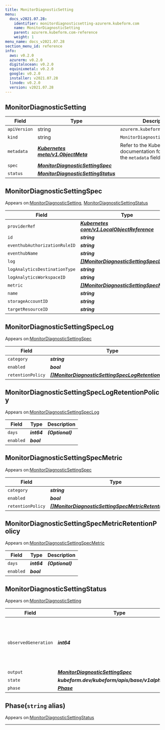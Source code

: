 ```yaml
---
title: MonitorDiagnosticSetting
menu:
  docs_v2021.07.28:
    identifier: monitordiagnosticsetting-azurerm.kubeform.com
    name: MonitorDiagnosticSetting
    parent: azurerm.kubeform.com-reference
    weight: 1
menu_name: docs_v2021.07.28
section_menu_id: reference
info:
  aws: v0.2.0
  azurerm: v0.2.0
  digitalocean: v0.2.0
  equinixmetal: v0.2.0
  google: v0.2.0
  installer: v2021.07.28
  linode: v0.2.0
  version: v2021.07.28
---
```


## MonitorDiagnosticSetting
| Field | Type | Description |
| ------ | ----- | ----------- |
| `apiVersion` | string | `azurerm.kubeform.com/v1alpha1` |
|    `kind` | string | `MonitorDiagnosticSetting` |
| `metadata` | ***[Kubernetes meta/v1.ObjectMeta](https://v1-18.docs.kubernetes.io/docs/reference/generated/kubernetes-api/v1.18/#objectmeta-v1-meta)***|Refer to the Kubernetes API documentation for the fields of the `metadata` field.|
| `spec` | ***[MonitorDiagnosticSettingSpec](#monitordiagnosticsettingspec)***||
| `status` | ***[MonitorDiagnosticSettingStatus](#monitordiagnosticsettingstatus)***||
## MonitorDiagnosticSettingSpec

Appears on:[MonitorDiagnosticSetting](#monitordiagnosticsetting), [MonitorDiagnosticSettingStatus](#monitordiagnosticsettingstatus)

| Field | Type | Description |
| ------ | ----- | ----------- |
| `providerRef` | ***[Kubernetes core/v1.LocalObjectReference](https://v1-18.docs.kubernetes.io/docs/reference/generated/kubernetes-api/v1.18/#localobjectreference-v1-core)***||
| `id` | ***string***||
| `eventhubAuthorizationRuleID` | ***string***| ***(Optional)*** |
| `eventhubName` | ***string***| ***(Optional)*** |
| `log` | ***[[]MonitorDiagnosticSettingSpecLog](#monitordiagnosticsettingspeclog)***| ***(Optional)*** |
| `logAnalyticsDestinationType` | ***string***| ***(Optional)*** |
| `logAnalyticsWorkspaceID` | ***string***| ***(Optional)*** |
| `metric` | ***[[]MonitorDiagnosticSettingSpecMetric](#monitordiagnosticsettingspecmetric)***| ***(Optional)*** |
| `name` | ***string***||
| `storageAccountID` | ***string***| ***(Optional)*** |
| `targetResourceID` | ***string***||
## MonitorDiagnosticSettingSpecLog

Appears on:[MonitorDiagnosticSettingSpec](#monitordiagnosticsettingspec)

| Field | Type | Description |
| ------ | ----- | ----------- |
| `category` | ***string***||
| `enabled` | ***bool***| ***(Optional)*** |
| `retentionPolicy` | ***[[]MonitorDiagnosticSettingSpecLogRetentionPolicy](#monitordiagnosticsettingspeclogretentionpolicy)***||
## MonitorDiagnosticSettingSpecLogRetentionPolicy

Appears on:[MonitorDiagnosticSettingSpecLog](#monitordiagnosticsettingspeclog)

| Field | Type | Description |
| ------ | ----- | ----------- |
| `days` | ***int64***| ***(Optional)*** |
| `enabled` | ***bool***||
## MonitorDiagnosticSettingSpecMetric

Appears on:[MonitorDiagnosticSettingSpec](#monitordiagnosticsettingspec)

| Field | Type | Description |
| ------ | ----- | ----------- |
| `category` | ***string***||
| `enabled` | ***bool***| ***(Optional)*** |
| `retentionPolicy` | ***[[]MonitorDiagnosticSettingSpecMetricRetentionPolicy](#monitordiagnosticsettingspecmetricretentionpolicy)***||
## MonitorDiagnosticSettingSpecMetricRetentionPolicy

Appears on:[MonitorDiagnosticSettingSpecMetric](#monitordiagnosticsettingspecmetric)

| Field | Type | Description |
| ------ | ----- | ----------- |
| `days` | ***int64***| ***(Optional)*** |
| `enabled` | ***bool***||
## MonitorDiagnosticSettingStatus

Appears on:[MonitorDiagnosticSetting](#monitordiagnosticsetting)

| Field | Type | Description |
| ------ | ----- | ----------- |
| `observedGeneration` | ***int64***| ***(Optional)*** Resource generation, which is updated on mutation by the API Server.|
| `output` | ***[MonitorDiagnosticSettingSpec](#monitordiagnosticsettingspec)***| ***(Optional)*** |
| `state` | ***kubeform.dev/kubeform/apis/base/v1alpha1.State***| ***(Optional)*** |
| `phase` | ***[Phase](#phase)***| ***(Optional)*** |
## Phase(`string` alias)

Appears on:[MonitorDiagnosticSettingStatus](#monitordiagnosticsettingstatus)

---
